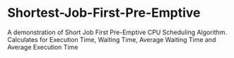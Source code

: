 # Shortest-Job-First-Pre-Emptive
A demonstration of Short Job First Pre-Emptive CPU Scheduling Algorithm. Calculates for Execution Time, Waiting Time, Average Waiting Time and Average Execution Time
